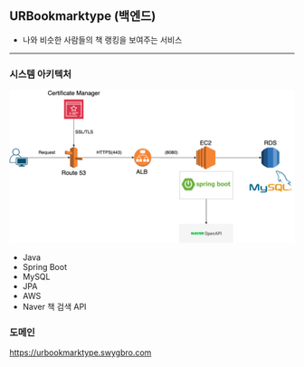 ## URBookmarktype (백엔드)

- 나와 비슷한 사람들의 책 랭킹을 보여주는 서비스

---

### 시스템 아키텍처
![시스템 아키텍처 이미지](architecture.png)

- Java
- Spring Boot
- MySQL
- JPA
- AWS
- Naver 책 검색 API 

### 도메인
<https://urbookmarktype.swygbro.com>
